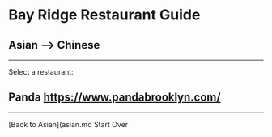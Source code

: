 # Bay Ridge Restaurant Guide
## Asian --> Chinese
---
Select a restaurant:
## Panda https://www.pandabrooklyn.com/
---
[Back to Asian](asian.md 
Start Over